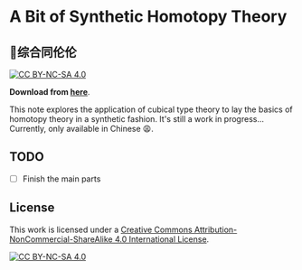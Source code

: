 # A Bit of Synthetic Homotopy Theory
## 🤏综合同伦伦

[![CC BY-NC-SA 4.0][cc-by-nc-sa-shield]][cc-by-nc-sa] 

**Download from [here](https://github.com/kangrongji/synthetic-homotopy/releases)**.

This note explores the application of cubical type theory to lay the basics of homotopy theory in a synthetic fashion.
It's still a work in progress...
Currently, only available in Chinese 😩.

## TODO

- [ ] Finish the main parts

## License

This work is licensed under a
[Creative Commons Attribution-NonCommercial-ShareAlike 4.0 International License][cc-by-nc-sa].

[![CC BY-NC-SA 4.0][cc-by-nc-sa-image]][cc-by-nc-sa]

[cc-by-nc-sa]: http://creativecommons.org/licenses/by-nc-sa/4.0/
[cc-by-nc-sa-image]: https://licensebuttons.net/l/by-nc-sa/4.0/88x31.png
[cc-by-nc-sa-shield]: https://img.shields.io/badge/License-CC%20BY--NC--SA%204.0-lightgrey.svg
